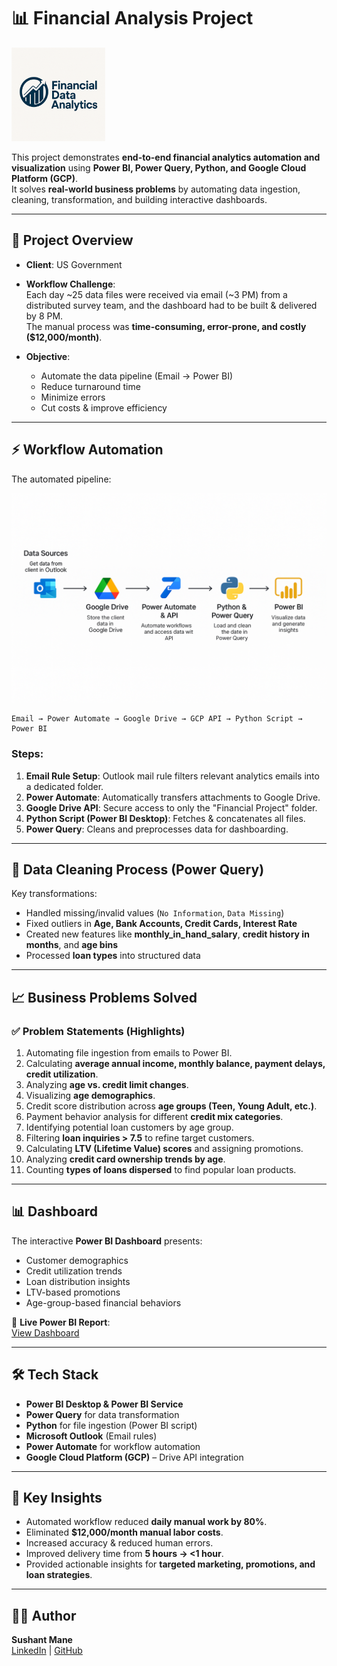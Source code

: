# 📊 Financial Analysis Project

<img src="images/logo.png" alt="Financial Analysis Logo" width="150"/>

This project demonstrates **end-to-end financial analytics automation and visualization** using **Power BI, Power Query, Python, and Google Cloud Platform (GCP)**.  
It solves **real-world business problems** by automating data ingestion, cleaning, transformation, and building interactive dashboards.

---

## 🚀 Project Overview

- **Client**: US Government  
- **Workflow Challenge**:  
  Each day ~25 data files were received via email (~3 PM) from a distributed survey team, and the dashboard had to be built & delivered by 8 PM.  
  The manual process was **time-consuming, error-prone, and costly ($12,000/month)**.

- **Objective**:  
  - Automate the data pipeline (Email → Power BI)  
  - Reduce turnaround time  
  - Minimize errors  
  - Cut costs & improve efficiency  

---

## ⚡ Workflow Automation

The automated pipeline:

<img src="images/workflow.png" alt="Workflow Pipeline" width="600"/>


```
Email → Power Automate → Google Drive → GCP API → Python Script → Power BI
```

### Steps:
1. **Email Rule Setup**: Outlook mail rule filters relevant analytics emails into a dedicated folder.  
2. **Power Automate**: Automatically transfers attachments to Google Drive.  
3. **Google Drive API**: Secure access to only the "Financial Project" folder.  
4. **Python Script (Power BI Desktop)**: Fetches & concatenates all files.  
5. **Power Query**: Cleans and preprocesses data for dashboarding.  

---

## 🧹 Data Cleaning Process (Power Query)

Key transformations:
- Handled missing/invalid values (`No Information`, `Data Missing`)  
- Fixed outliers in **Age, Bank Accounts, Credit Cards, Interest Rate**  
- Created new features like **monthly_in_hand_salary**, **credit history in months**, and **age bins**  
- Processed **loan types** into structured data  

---

## 📈 Business Problems Solved

### ✅ Problem Statements (Highlights)
1. Automating file ingestion from emails to Power BI.  
2. Calculating **average annual income, monthly balance, payment delays, credit utilization**.  
3. Analyzing **age vs. credit limit changes**.  
4. Visualizing **age demographics**.  
5. Credit score distribution across **age groups (Teen, Young Adult, etc.)**.  
6. Payment behavior analysis for different **credit mix categories**.  
7. Identifying potential loan customers by age group.  
8. Filtering **loan inquiries > 7.5** to refine target customers.  
9. Calculating **LTV (Lifetime Value) scores** and assigning promotions.  
10. Analyzing **credit card ownership trends by age**.  
11. Counting **types of loans dispersed** to find popular loan products.  

---

## 📊 Dashboard

The interactive **Power BI Dashboard** presents:
- Customer demographics  
- Credit utilization trends  
- Loan distribution insights  
- LTV-based promotions  
- Age-group-based financial behaviors  

🔗 **Live Power BI Report**:  
[View Dashboard](https://app.powerbi.com/view?r=eyJrIjoiN2IwYTY5NmEtMDk2NC00NTcyLWI2YmItOTNkNmVmYTc0OTQxIiwidCI6ImNhZWFiMzBhLTJjODUtNDc3Ny1iYjgwLTM1ZWQwNmU0ODFkZSJ9)  

---

## 🛠️ Tech Stack

- **Power BI Desktop & Power BI Service**  
- **Power Query** for data transformation  
- **Python** for file ingestion (Power BI script)  
- **Microsoft Outlook** (Email rules)  
- **Power Automate** for workflow automation  
- **Google Cloud Platform (GCP)** – Drive API integration  

---

## 📌 Key Insights
- Automated workflow reduced **daily manual work by 80%**.  
- Eliminated **$12,000/month manual labor costs**.  
- Increased accuracy & reduced human errors.  
- Improved delivery time from **5 hours → <1 hour**.  
- Provided actionable insights for **targeted marketing, promotions, and loan strategies**.  

---

## 👨‍💻 Author

**Sushant Mane**  
[LinkedIn](#) | [GitHub](#)  
